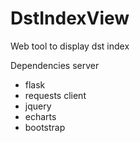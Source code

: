# DstIndexView
Web tool to display dst index

Dependencies
server
- flask
- requests
client
- jquery
- echarts
- bootstrap